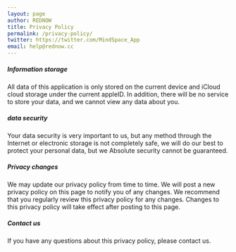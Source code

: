 ```yaml
---
layout: page
author: REDNOW
title: Privacy Policy
permalink: /privacy-policy/
twitter: https://twitter.com/MindSpace_App
email: help@rednow.cc
---
```


##### Information storage 

All data of this application is only stored on the current device and iCloud cloud storage under the current appleID. In addition, there will be no service to store your data, and we cannot view any data about you. 

##### data security 

Your data security is very important to us, but any method through the Internet or electronic storage is not completely safe, we will do our best to protect your personal data, but we Absolute security cannot be guaranteed. 

##### Privacy changes 

We may update our privacy policy from time to time. We will post a new privacy policy on this page to notify you of any changes. We recommend that you regularly review this privacy policy for any changes. Changes to this privacy policy will take effect after posting to this page. 

##### Contact us 

If you have any questions about this privacy policy, please contact us.